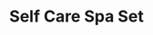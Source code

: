 ---
title: Self Care Spa Set
product-category: gift-bundle
sitemap: true
name: Self Care Spa Set
description: blank
size: blank
strength: blank
image-url: /assets/img/bundles/bundle-self-care.jpg
image-large-url: /assets/img/bundles/large/bundle-self-care.jpg
price: 145
price_wholesale: 145
weight: 1130
display_order: 2
cell_layout:
orderable: true
hidden: false
new: false
stackable: true
background-color: '#DDE2D9'
featured_bundle: true
long_description: >-
  The ultimate Life Flower care package. Treat yourself to a luxurious,
  chemical-free spa set complete with our best selling Relief Balm, Herbal Bliss
  Bath Crystals, Aphrodite Bath Bomb, Unify Massage Oil and plant based
  Lemongrass Conscious Wash. Everything you need to completely unwind and
  celebrate your divine being at an amazing value. $50 off of retail pricing.
ingredients: blank
history: blank
healing-properties: blank
product-notes: >-
  Life Flower products are made in small batches with all-natural and boutique
  ingredients. Orders are processed and ship within 14 business days. Please
  allow additional time for&nbsp;delivery.
---